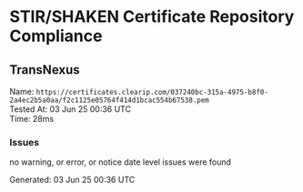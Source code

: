# STIR/SHAKEN Certificate Repository Compliance

## TransNexus

Name: `https://certificates.clearip.com/037240bc-315a-4975-b8f0-2a4ec2b5a0aa/f2c1125e05764f414d1bcac554b67538.pem`\
Tested At: 03 Jun 25 00:36 UTC\
Time: 28ms

### Issues

no warning, or error, or notice date level issues were found

Generated: 03 Jun 25 00:36 UTC